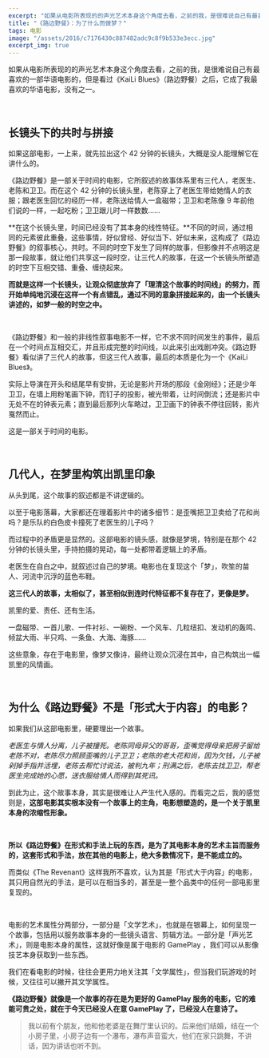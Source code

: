 ```yaml
---
excerpt: "如果从电影所表现的的声光艺术本身这个角度去看，之前的我，是很难说自己有最喜欢的一部华语电影的，但是看过《KaiLi Blues》（路边野餐）之后，它成了我最喜欢的华语电影，没有之一。"
title: "《路边野餐》：为了什么而做梦？"
tags: 电影
image: "/assets/2016/c7176430c887482adc9c8f9b533e3ecc.jpg"
excerpt_img: true
---
```


如果从电影所表现的的声光艺术本身这个角度去看，之前的我，是很难说自己有最喜欢的一部华语电影的，但是看过《KaiLi Blues》（路边野餐）之后，它成了我最喜欢的华语电影，没有之一。

<br>

## 长镜头下的共时与拼接

如果这部电影，一上来，就先拉出这个 42 分钟的长镜头，大概是没人能理解它在讲什么的。

《路边野餐》是一部关于时间的电影，它所叙述的故事体系里有三代人，老医生、老陈和卫卫。而在这个 42 分钟的长镜头里，老陈穿上了老医生带给她情人的衣服；跟老医生回忆的经历一样，老陈送给情人一盒磁带；卫卫和老陈像 9 年前他们说的一样，一起吃粉；卫卫跟儿时一样数数……

**在这个长镜头里，时间已经没有了其本身的线性特征。**不同的时间，通过相同的元素彼此重叠，这些事情，好似曾经、好似当下、好似未来，这构成了《路边野餐》的叙事核心，共时。不同的时空下发生了同样的故事，但影像并不点明这是那一段故事，就让他们共享这一段时空，让三代人的故事，在这一个长镜头所塑造的时空下互相交错、重叠、缠绕起来。

**而就是这样一个长镜头，让观众彻底放弃了「理清这个故事的时间线」的努力，而开始单纯地沉浸在这样一个有点错乱，通过不同的意象拼接起来的，由一个长镜头讲述的，如梦一般的时空之中。**

<br>

《路边野餐》和一般的非线性叙事电影不一样，它不求不同时间发生的事件，最后在一个时间点互相交汇，并且形成完整的时间线，以此来引出戏剧冲突。《路边野餐》看似讲了三代人的故事，但这三代人故事，最后的本质是化为一个《KaiLi Blues》。

实际上导演在开头和结尾早有安排，无论是影片开场的那段《金刚经》；还是少年卫卫，在墙上用粉笔画下钟，而钉子的投影，被光带着，让时间倒流；还是影片中无处不在的钟表元素；直到最后那列火车略过，卫卫画下的钟表不停往回转，影片戛然而止。

这是一部关于时间的电影。

<br>

## 几代人，在梦里构筑出凯里印象

从头到尾，这个故事的叙述都是不讲逻辑的。

以至于电影落幕，大家都还在理着影片中的诸多细节：是歪嘴把卫卫卖给了花和尚吗？是乐队的白色皮卡撞死了老医生的儿子吗？

而过程中的矛盾更是显然的。这部电影的镜头感，就像是梦境，特别是在那个 42 分钟的长镜头里，手持拍摄的晃动，每一处都带着逻辑上的矛盾。

老医生在自白之中，就叙述过自己的梦境。电影也在复现这个「梦」，吹笙的苗人、河流中沉浮的蓝色布鞋。

**这三代人的故事，太相似了，甚至相似到连时代特征都不复存在了，更像是梦。**

凯里的爱、责任、还有生活。

一盘磁带、一首儿歌、一件衬衫、一碗粉、一个风车、几粒纽扣、发动机的轰鸣、倾盆大雨、半只鸡、一条鱼、大海、海豚……

这些意象，存在于电影里，像梦又像诗，最终让观众沉浸在其中，自己构筑出一幅凯里的风情画。

<br>

## 为什么《路边野餐》不是「形式大于内容」的电影？

如果我们从这部电影里，硬要理出一个故事。

_老医生与情人分离，儿子被撞死。老陈同母异父的哥哥，歪嘴觉得母亲把房子留给老陈不对，老陈尽力照顾歪嘴的儿子卫卫；老陈的老大花和尚，因为欠钱，儿子被剁掉手指并活埋，老陈去帮忙讨说法，被判九年；刑满之后，老陈去找卫卫，帮老医生完成她的心愿，送衣服给情人而得到其死讯。_

到此为止，这个故事本身，其实是很难让人产生代入感的。而看完之后，我的感觉则是，**这部电影其实根本没有一个故事上的主角，电影想塑造的，是一个关于凯里本身的浓缩性形象。**

<br>

**所以《路边野餐》在形式和手法上玩的东西，是为了其电影本身的艺术主旨而服务的，这套形式和手法，放在其他的电影上，绝大多数情况下，是不能成立的。**

而类似《The Revenant》这样我所不喜欢，认为其是「形式大于内容」的电影，其只用自然光的手法，是可以在相当多的，甚至是一整个品类中的任何一部电影里复现的。

<br>

电影的艺术属性分两部分，一部分是「文学艺术」，也就是在银幕上，如何呈现一个故事，包括用以服务故事本身的一些镜头语言、剪辑方法。一部分是「声光艺术」，则是电影本身的属性，这就好像是属于电影的 GamePlay ，我们可以从影像技艺本身获取到一些东西。

我们在看电影的时候，往往会更用力地关注其「文学属性」，但当我们玩游戏的时候，又往往可以撇开其文学属性。

**《路边野餐》就像是一个故事的存在是为更好的 GamePlay 服务的电影，它的难能可贵之处，就在于今天已经没人在意 GamePlay 了，已经没人在意诗了。**

> 我以前有个朋友，他和他老婆是在舞厅里认识的。后来他们结婚，结在一个小房子里，小房子边有一个瀑布，瀑布声音蛮大，他们在家只跳舞，不讲话，因为讲话也听不到。

